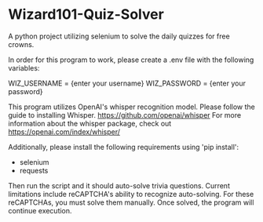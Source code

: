 # Wizard101-Quiz-Solver
A python project utilizing selenium to solve the daily quizzes for free crowns.

In order for this program to work, please create a .env file with the following variables:

WIZ_USERNAME = {enter your username}
WIZ_PASSWORD = {enter your password}

This program utilizes OpenAI's whisper recognition model.
Please follow the guide to installing Whisper. https://github.com/openai/whisper
For more information about the whisper package, check out https://openai.com/index/whisper/

Additionally, please install the following requirements using 'pip install':
- selenium
- requests


Then run the script and it should auto-solve trivia questions.
Current limitations include reCAPTCHA's ability to recognize auto-solving. For these reCAPTCHAs, you must solve them manually. 
Once solved, the program will continue execution.
